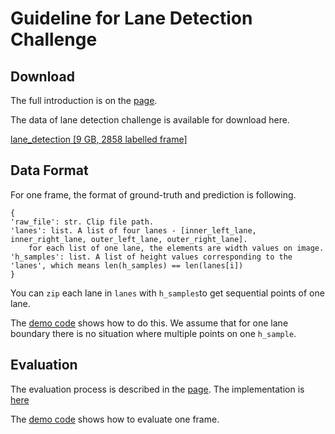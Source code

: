 # Guideline for Lane Detection Challenge

## Download
The full introduction is on the [page](). 

The data of lane detection challenge is available for download here.

[lane_detection [9 GB, 2858 labelled frame]](https://s3-us-west-2.amazonaws.com/benchmark.tusimple.ai/lane_data.zip)

## Data Format
For one frame, the format of ground-truth and prediction is following.
```
{
'raw_file': str. Clip file path.
'lanes': list. A list of four lanes - [inner_left_lane, inner_right_lane, outer_left_lane, outer_right_lane].
	for each list of one lane, the elements are width values on image.
'h_samples': list. A list of height values corresponding to the 'lanes', which means len(h_samples) == len(lanes[i])
}
```
You can `zip`  each lane in `lanes` with `h_samples`to get sequential points of one lane.

The [demo code]() shows how to do this. We assume that for one lane boundary there is no situation where multiple points on one `h_sample`.

## Evaluation
The evaluation process is described in the [page](https://tusimple.github.io/tusimple-benchmark/#/challenge/lane/readme). The implementation is [here](https://github.com/TuSimple/tusimple-benchmark/blob/master/evaluate/lane.py) 

The [demo code](https://github.com/TuSimple/tusimple-benchmark/blob/master/example/lane_demo.ipynb) shows how to evaluate one frame.

